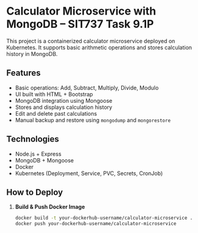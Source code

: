 # Calculator Microservice with MongoDB – SIT737 Task 9.1P

This project is a containerized calculator microservice deployed on Kubernetes. It supports basic arithmetic operations and stores calculation history in MongoDB.

## Features

- Basic operations: Add, Subtract, Multiply, Divide, Modulo
- UI built with HTML + Bootstrap
- MongoDB integration using Mongoose
- Stores and displays calculation history
- Edit and delete past calculations
- Manual backup and restore using `mongodump` and `mongorestore`

## Technologies

- Node.js + Express
- MongoDB + Mongoose
- Docker
- Kubernetes (Deployment, Service, PVC, Secrets, CronJob)

## How to Deploy

1. **Build & Push Docker Image**
   ```bash
   docker build -t your-dockerhub-username/calculator-microservice .
   docker push your-dockerhub-username/calculator-microservice

